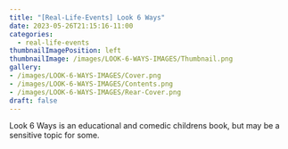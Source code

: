 ```yaml
---
title: "[Real-Life-Events] Look 6 Ways"
date: 2023-05-26T21:15:16-11:00
categories:
  - real-life-events
thumbnailImagePosition: left
thumbnailImage: /images/LOOK-6-WAYS-IMAGES/Thumbnail.png
gallery: 
- /images/LOOK-6-WAYS-IMAGES/Cover.png
- /images/LOOK-6-WAYS-IMAGES/Contents.png
- /images/LOOK-6-WAYS-IMAGES/Rear-Cover.png
draft: false
---
```

Look 6 Ways is an educational and comedic childrens book, but may be a sensitive topic for some.